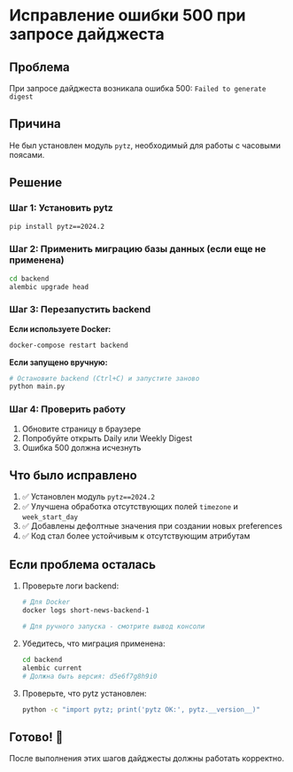 # Исправление ошибки 500 при запросе дайджеста

## Проблема
При запросе дайджеста возникала ошибка 500: `Failed to generate digest`

## Причина
Не был установлен модуль `pytz`, необходимый для работы с часовыми поясами.

## Решение

### Шаг 1: Установить pytz

```bash
pip install pytz==2024.2
```

### Шаг 2: Применить миграцию базы данных (если еще не применена)

```bash
cd backend
alembic upgrade head
```

### Шаг 3: Перезапустить backend

**Если используете Docker:**
```bash
docker-compose restart backend
```

**Если запущено вручную:**
```bash
# Остановите backend (Ctrl+C) и запустите заново
python main.py
```

### Шаг 4: Проверить работу

1. Обновите страницу в браузере
2. Попробуйте открыть Daily или Weekly Digest
3. Ошибка 500 должна исчезнуть

## Что было исправлено

1. ✅ Установлен модуль `pytz==2024.2`
2. ✅ Улучшена обработка отсутствующих полей `timezone` и `week_start_day`
3. ✅ Добавлены дефолтные значения при создании новых preferences
4. ✅ Код стал более устойчивым к отсутствующим атрибутам

## Если проблема осталась

1. Проверьте логи backend:
   ```bash
   # Для Docker
   docker logs short-news-backend-1
   
   # Для ручного запуска - смотрите вывод консоли
   ```

2. Убедитесь, что миграция применена:
   ```bash
   cd backend
   alembic current
   # Должна быть версия: d5e6f7g8h9i0
   ```

3. Проверьте, что pytz установлен:
   ```bash
   python -c "import pytz; print('pytz OK:', pytz.__version__)"
   ```

## Готово! 🎉

После выполнения этих шагов дайджесты должны работать корректно.

